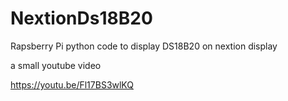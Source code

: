 # NextionDs18B20
Rapsberry Pi python code to display DS18B20 on nextion display

a small youtube video

https://youtu.be/Fl17BS3wlKQ
